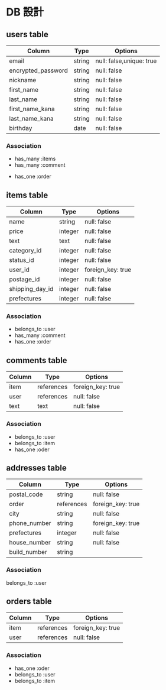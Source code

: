 # DB 設計

## users table

| Column             | Type                | Options                 |
|--------------------|---------------------|-------------------------|
| email              | string              | null: false,unique: true|
| encrypted_password | string              | null: false             |
| nickname           | string              | null: false             |
| first_name         | string              | null: false             |
| last_name          | string              | null: false             |
| first_name_kana    | string              | null: false             |
| last_name_kana     | string              | null: false             |
| birthday           | date                | null: false             |


### Association

* has_many :items
* has_many :comment
- has_one :order

## items table

| Column                              | Type       | Options           |
|-------------------------------------|------------|-------------------|
| name                                | string     | null: false       |
| price                               | integer    | null: false       |
| text                                | text       | null: false       |
| category_id                         | integer    | null: false       |
| status_id                           | integer    | null: false       |
| user_id                             | integer    | foreign_key: true |
| postage_id                          | integer    | null: false       |
| shipping_day_id                     | integer    | null: false       |
| prefectures                         | integer    | null: false       |

### Association

- belongs_to :user
- has_many :comment
- has_one :order

## comments table

| Column      | Type       | Options           |
|-------------|------------|-------------------|
| item        | references | foreign_key: true |
| user        | references | null: false       |
| text        | text       | null: false       |

### Association

- belongs_to :user
- belongs_to :item
- has_one :oder

## addresses table

| Column         | Type       | Options           |
|----------------|------------|-------------------|
| postal_code    | string     | null: false       |
| order          | references | foreign_key: true |
| city           | string     | null: false       |
| phone_number   | string     | foreign_key: true |
| prefectures    | integer    | null: false       |
| house_number   | string     | null: false       |
| build_number   | string     |                   |

### Association

belongs_to :user

## orders table

| Column      | Type       | Options           |
|-------------|------------|-------------------|
| item        | references | foreign_key: true |
| user        | references | null: false       |
### Association

- has_one :oder
- belongs_to :user
- belongs_to :item

